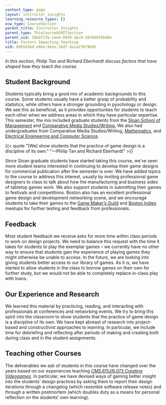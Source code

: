 ```yaml
---
content_type: page
layout: instructor_insights
learning_resource_types: []
ocw_type: CourseSection
parent_title: Instructor Insights
parent_type: ThisCourseAtMITSection
parent_uid: 58bbf1fb-ceed-0939-abc9-3070d8f6b884
title: Factors Impacting Teaching
uid: 68b591bd-e6ba-9e2e-16d7-da1a27bf9b95
---
```


_In this section, Philip Tan and Richard Eberhardt discuss factors that have shaped how they teach the course._ 

Student Background
------------------

Students typically bring a good mix of academic backgrounds to this course. Some students usually have a better grasp of probability and statistics, while others have a stronger grounding in pyschology or design. We see this as beneficial, as it provides opportunties for students to teach each other when we address areas in which they have particular expertise. This semester, the mix included graduate students from the [Sloan School of Management](http://mitsloan.mit.edu) and [Comparative Media Studies/Writing.](http://cmsw.mit.edu) We also had undergraduates from Comparative Media Studies/Writing, [Mathematics](http://math.mit.edu/index.php), and [Electrical Engineering and Computer Science](http://www.eecs.mit.edu). 

{{< quote "[We] show students that the practice of game design is a discipline of its own." "—Philip Tan and Richard Eberhardt" >}}

Since Sloan graduate students have started taking this course, we’ve seen more student teams interested in continuing to develop their game designs for commercial publication after the semester is over. We have added topics to the course to address this interest, usually by inviting professional game designers to class to talk about how the manufacturing and business sides of tabletop games work. We also support students in submitting their games to festivals and competitions. Boston also has an excellent professional game design and development networking scene, and we encourage students to take their games to the [Game Maker’s Guild](http://www.meetup.com/Game-Makers-Guild/) and [Boston Indies](https://www.meetup.com/bostongamedev/) meetups for further testing and feedback from professionals.

Feedback
--------

Most student feedback we receive asks for more time within class periods to work on design projects. We need to balance this request with the time it takes for students to play the exemplar games – we currently have no other way to ensure that students gain the experience of playing games they might otherwise be unable to access. In the future, we are looking into giving students better access to our library of games. As it is, we have started to allow students in the class to borrow games on their own for further study, but we would not be able to completely replace in-class play with loans.

Our Experience and Research
---------------------------

We learned this material by practicing, reading, and interacting with professionals at conferences and networking events. We try to bring this spirit into the classroom to show students that the practice of game design is a discipline of its own. We have kept abreast of research into project-based and constructivist approaches to learning. In particular, we include time for debriefing and reflecting after periods of making and creating both during class and in the student assignments.

Teaching other Courses
----------------------

The deliverables we ask of students in this course have changed over the years based on our experiences teaching [_CMS.611J/6.073 Creating Videogames_](/courses/cms-611j-creating-video-games-fall-2014/). In particular, we have devised ways of gaining better insight into the students’ design practices by asking them to report their design iterations through a changelog (which resemble software release notes) and through a written postmortem (which doubles duty as a means for personal reflection on the students’ own learning).